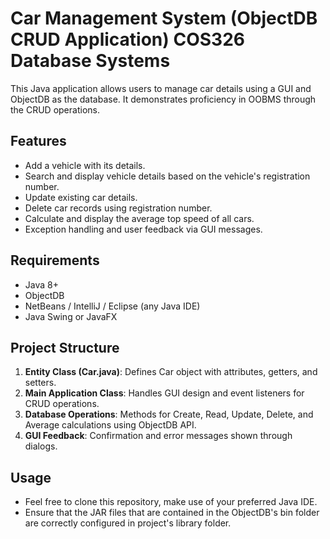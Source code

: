 # Car Management System (ObjectDB CRUD Application) COS326 Database Systems 

This Java application allows users to manage car details using a GUI and ObjectDB as the database. It demonstrates proficiency in OOBMS through the CRUD operations.

## Features

* Add a vehicle with its details.
* Search and display vehicle details based on the vehicle's registration number.
* Update existing car details.
* Delete car records using registration number.
* Calculate and display the average top speed of all cars.
* Exception handling and user feedback via GUI messages.

## Requirements

* Java 8+
* ObjectDB
* NetBeans / IntelliJ / Eclipse (any Java IDE)
* Java Swing or JavaFX

## Project Structure

1. **Entity Class (Car.java)**: Defines Car object with attributes, getters, and setters.
2. **Main Application Class**: Handles GUI design and event listeners for CRUD operations.
3. **Database Operations**: Methods for Create, Read, Update, Delete, and Average calculations using ObjectDB API.
4. **GUI Feedback**: Confirmation and error messages shown through dialogs.

## Usage

* Feel free to clone this repository, make use of your preferred Java IDE.
* Ensure that the JAR files that are contained in the ObjectDB's bin folder are correctly configured in project's library folder.
